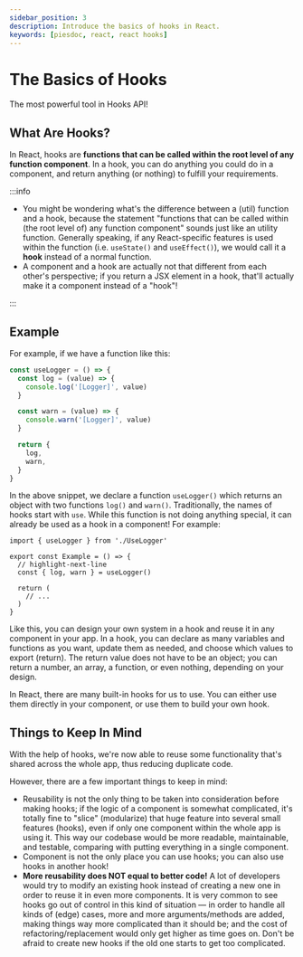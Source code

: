 ```yaml
---
sidebar_position: 3
description: Introduce the basics of hooks in React.
keywords: [piesdoc, react, react hooks]
---
```


# The Basics of Hooks

The most powerful tool in Hooks API!

## What Are Hooks?

In React, hooks are **functions that can be called within the root level of any function component**. In a hook, you can do anything you could do in a component, and return anything (or nothing) to fulfill your requirements.

:::info

- You might be wondering what's the difference between a (util) function and a hook, because the statement "functions that can be called within (the root level of) any function component" sounds just like an utility function. Generally speaking, if any React-specific features is used within the function (i.e. `useState()` and `useEffect()`), we would call it a **hook** instead of a normal function.
- A component and a hook are actually not that different from each other's perspective; if you return a JSX element in a hook, that'll actually make it a component instead of a "hook"!

:::

## Example

For example, if we have a function like this:

```ts showLineNumbers
const useLogger = () => {
  const log = (value) => {
    console.log('[Logger]', value)
  }

  const warn = (value) => {
    console.warn('[Logger]', value)
  }

  return {
    log,
    warn,
  }
}
```

In the above snippet, we declare a function `useLogger()` which returns an object with two functions `log()` and `warn()`. Traditionally, the names of hooks start with `use`. While this function is not doing anything special, it can already be used as a hook in a component! For example:

```tsx showLineNumbers
import { useLogger } from './UseLogger'

export const Example = () => {
  // highlight-next-line
  const { log, warn } = useLogger()

  return (
    // ...
  )
}
```

Like this, you can design your own system in a hook and reuse it in any component in your app. In a hook, you can declare as many variables and functions as you want, update them as needed, and choose which values to export (return). The return value does not have to be an object; you can return a number, an array, a function, or even nothing, depending on your design.

In React, there are many built-in hooks for us to use. You can either use them directly in your component, or use them to build your own hook.

## Things to Keep In Mind

With the help of hooks, we're now able to reuse some functionality that's shared across the whole app, thus reducing duplicate code.

However, there are a few important things to keep in mind:

- Reusability is not the only thing to be taken into consideration before making hooks; if the logic of a component is somewhat complicated, it's totally fine to "slice" (modularize) that huge feature into several small features (hooks), even if only one component within the whole app is using it. This way our codebase would be more readable, maintainable, and testable, comparing with putting everything in a single component.
- Component is not the only place you can use hooks; you can also use hooks in another hook!
- **More reusability does NOT equal to better code!** A lot of developers would try to modify an existing hook instead of creating a new one in order to reuse it in even more components. It is very common to see hooks go out of control in this kind of situation — in order to handle all kinds of (edge) cases, more and more arguments/methods are added, making things way more complicated than it should be; and the cost of refactoring/replacement would only get higher as time goes on. Don't be afraid to create new hooks if the old one starts to get too complicated.
